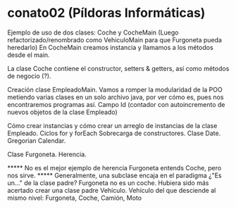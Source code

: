# conato02 (Píldoras Informáticas)

Ejemplo de uso de dos clases: Coche y CocheMain (Luego refactorizado/renombrado como VehiculoMain para que Furgoneta pueda heredarlo)
En CocheMain creamos instancia y llamamos a los métodos desde el main.

La clase Coche contiene el constructor, setters & getters, así como métodos de negocio (?).

Creación clase EmpleadoMain. Vamos a romper la modularidad de la POO metiendo varias clases en un solo archivo java, por ver cómo es, pues nos encontraremos programas así.
Campo Id (contador con autoincremento de nuevos objetos de la clase Empleado)

Cómo crear instancias y cómo crear un arreglo de instancias de la clase Empleado.
Ciclos for y forEach
Sobrecarga de constructores.
Clase Date. Gregorian Calendar.

Clase Furgoneta. Herencia. 

***** No es el mejor ejemplo de herencia Furgoneta entends Coche, pero nos sirve.
***** Generalmente, una subclase encaja en el paradigma ¿"Es un..." de la clase padre?
Furgoneta no es un coche. Hubiera sido más acertado crear una clase padre Vehículo.
Vehículo del que desciende al mismo nivel: Furgoneta, Coche, Camión, Moto

